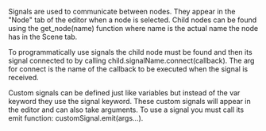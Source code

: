 Signals are used to communicate between nodes. They appear in the "Node" tab of the editor when a node is selected. Child nodes can be found using the get_node(name) function where name is the actual name the node has in the Scene tab.

To programmatically use signals the child node must be found and then its signal connected to by calling child.signalName.connect(callback). The arg for connect is the name of the callback to be executed when the signal is received.

Custom signals can be defined just like variables but instead of the var keyword they use the signal keyword. These custom signals will appear in the editor and can also take arguments. To use a signal you must call its emit function: customSignal.emit(args...). 